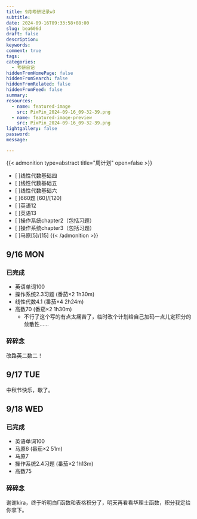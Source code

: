 ```yaml
---
title: 9月考研记录w3
subtitle:
date: 2024-09-16T09:33:58+08:00
slug: bea606d
draft: false
description:
keywords:
comment: true
tags:
categories:
  - 考研日记
hiddenFromHomePage: false
hiddenFromSearch: false
hiddenFromRelated: false
hiddenFromFeed: false
summary:
resources:
  - name: featured-image
    src: PixPin_2024-09-16_09-32-39.png
  - name: featured-image-preview
    src: PixPin_2024-09-16_09-32-39.png
lightgallery: false
password:
message:

---
```

{{< admonition type=abstract title="周计划" open=false >}}
- [ ]线性代数基础四
- [ ]线性代数基础五
- [ ]线性代数基础六
- [ ]660题 [60]/[120]
- [ ]英语12
- [ ]英语13
- [ ]操作系统chapter2（包括习题）
- [ ]操作系统chapter3（包括习题）
- [ ]马原[5]/[15]
{{< /admonition >}}
<!--more-->
## 9/16 MON
### 已完成
- 英语单词100 
- 操作系统2.3习题 (番茄×2 1h30m) 
- 线性代数4.1 (番茄×4 2h24m) 
- 高数70 (番茄×2 1h30m) 
  - 不行了这个写的有点太痛苦了，临时改个计划给自己加码一点儿定积分的敛散性……
### 碎碎念
改路英二数二！
## 9/17 TUE
中秋节快乐，歇了。
## 9/18 WED
### 已完成
- 英语单词100
- 马原6 (番茄×2 51m) 
- 马原7 
- 操作系统2.4习题 (番茄×2 1h13m) 
- 高数75
### 碎碎念
谢谢kira，终于听明白Γ函数和表格积分了，明天再看看华理士函数，积分我定给你拿下。